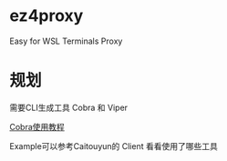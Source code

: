 # ez4proxy
Easy for WSL Terminals Proxy

# 规划
需要CLI生成工具  Cobra  和 Viper  

[Cobra使用教程](https://www.cnblogs.com/jiujuan/p/15487918.html)  

Example可以参考Caitouyun的 Client  看看使用了哪些工具
